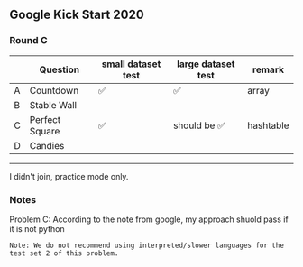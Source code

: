 ## Google Kick Start 2020

### Round C

|     | Question       | small dataset test | large dataset test | remark    |
| --- | -------------- | ------------------ | ------------------ | --------- |
| A   | Countdown      | ✅                 | ✅                 | array     |
| B   | Stable Wall    |                    |                    |           |
| C   | Perfect Square | ✅                 | should be ✅       | hashtable |
| D   | Candies        |                    |                    |           |

---

I didn't join, practice mode only.

### Notes

Problem C: According to the note from google, my approach shuold pass if it is not python

```
Note: We do not recommend using interpreted/slower languages for the test set 2 of this problem.
```
